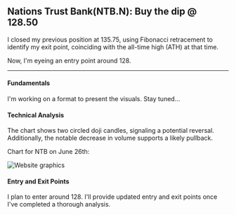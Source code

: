 ## Nations Trust Bank(NTB.N): Buy the dip @ 128.50

I closed my previous position at 135.75, using Fibonacci retracement to identify my exit point, coinciding with the all-time high (ATH) at that time.

Now, I'm eyeing an entry point around 128.

---

#### Fundamentals

I'm working on a format to present the visuals. Stay tuned...

#### Technical Analysis

The chart shows two circled doji candles, signaling a potential reversal. Additionally, the notable decrease in volume supports a likely pullback.

Chart for NTB on June 26th:

![Website graphics](https://github.com/stockpickslk/stockpickslk.github.io/assets/173802017/476e58d6-f93d-4dac-a234-2353d177aec2)


#### Entry and Exit Points

I plan to enter around 128. I'll provide updated entry and exit points once I've completed a thorough analysis.
